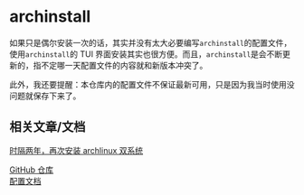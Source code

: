 # archinstall

如果只是偶尔安装一次的话，其实并没有太大必要编写`archinstall`的配置文件，使用`archinstall`的 TUI 界面安装其实也很方便。而且，`archinstall`是会不断更新的，指不定哪一天配置文件的内容就和新版本冲突了。  

此外，我还要提醒：本仓库内的配置文件不保证最新可用，只是因为我当时使用没问题就保存下来了。  

## 相关文章/文档

[时隔两年，再次安装 archlinux 双系统](https://cytmwia.com/article.html?20230120-archinstall.json)  

[GitHub 仓库](https://github.com/archlinux/archinstall)  
[配置文档](https://archinstall.readthedocs.io/installing/guided.html#installing-directly-from-a-configuration-file)  
